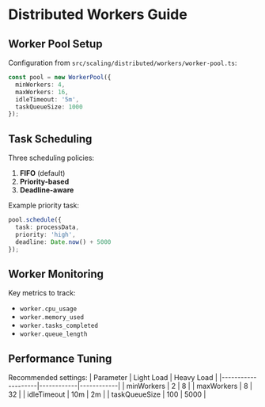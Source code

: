 # Distributed Workers Guide

## Worker Pool Setup
Configuration from `src/scaling/distributed/workers/worker-pool.ts`:
```typescript
const pool = new WorkerPool({
  minWorkers: 4,
  maxWorkers: 16,
  idleTimeout: '5m',
  taskQueueSize: 1000
});
```

## Task Scheduling
Three scheduling policies:
1. **FIFO** (default)
2. **Priority-based**
3. **Deadline-aware**

Example priority task:
```typescript
pool.schedule({
  task: processData,
  priority: 'high',
  deadline: Date.now() + 5000
});
```

## Worker Monitoring
Key metrics to track:
- `worker.cpu_usage`
- `worker.memory_used`
- `worker.tasks_completed`
- `worker.queue_length`

## Performance Tuning
Recommended settings:
| Parameter          | Light Load | Heavy Load |
|--------------------|------------|------------|
| minWorkers         | 2          | 8          |
| maxWorkers         | 8          | 32         |
| idleTimeout        | 10m        | 2m         |
| taskQueueSize      | 100        | 5000       |
